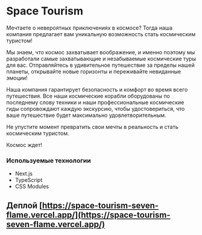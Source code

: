 # Space Tourism

Мечтаете о невероятных приключениях в космосе? Тогда наша компания предлагает вам уникальную возможность стать космическим туристом!

Мы знаем, что космос захватывает воображение, и именно поэтому мы разработали самые захватывающие и незабываемые космические туры для вас. Отправляйтесь в удивительное путешествие за пределы нашей планеты, открывайте новые горизонты и переживайте невиданные эмоции!

Наша компания гарантирует безопасность и комфорт во время всего путешествия. Все наши космические корабли оборудованы по последнему слову техники и наши профессиональные космические гиды сопровождают каждую экскурсию, чтобы удостовериться, что ваше путешествие будет максимально удовлетворительным.

Не упустите момент превратить свои мечты в реальность и стать космическим туристом.

Космос ждет!

### Используемые технологии
* Next.js
* TypeScript
* CSS Modules

## Деплой [https://space-tourism-seven-flame.vercel.app/](https://space-tourism-seven-flame.vercel.app/)
